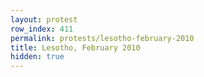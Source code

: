 ```yaml
---
layout: protest
row_index: 411
permalink: protests/lesotho-february-2010
title: Lesotho, February 2010
hidden: true
---
```

